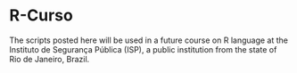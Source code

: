 # R-Curso

The scripts posted here will be used in a future course on R language at the Instituto de Segurança Pública (ISP), a public institution from the state of Rio de Janeiro, Brazil.
